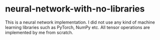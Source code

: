 # neural-network-with-no-libraries
This is a neural network implementation. I did not use any kind of machine learning libraries such as PyTorch, NumPy etc. All tensor operations are implemented by me from scratch.
